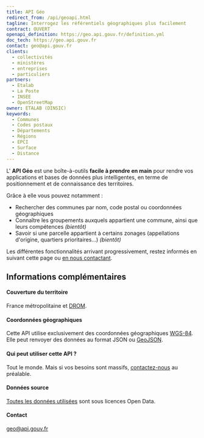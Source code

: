 ```yaml
---
title: API Géo
redirect_from: /api/geoapi.html
tagline: Interrogez les référentiels géographiques plus facilement
contract: OUVERT
openapi_definition: https://geo.api.gouv.fr/definition.yml
doc_tech: https://geo.api.gouv.fr
contact: geo@api.gouv.fr
clients:
  - collectivités
  - ministères
  - entreprises
  - particuliers
partners:
  - Etalab
  - La Poste
  - INSEE
  - OpenStreetMap
owner: ETALAB (DINSIC)
keywords:
  - Communes
  - Codes postaux
  - Départements
  - Régions
  - EPCI
  - Surface
  - Distance
---
```


L' __API Géo__ est une boîte-à-outils __facile à prendre en main__ pour rendre vos applications et bases de données plus intelligentes, en terme de positionnement et de connaissance des territoires.

Grâce à elle vous pouvez notamment :

* Rechercher des communes par nom, code postal ou coordonnées géographiques
* Connaître les groupements auxquels appartient une commune, ainsi que leurs compétences _(bientôt)_
* Savoir si une parcelle appartient à certains zonages (appellations d'origine, quartiers prioritaires…) _(bientôt)_

Les différentes fonctionnalités arrivant progressivement, restez informés en suivant cette page ou [en nous contactant](mailto:geo@api.gouv.fr).

## Informations complémentaires

#### Couverture du territoire

France métropolitaine et [DROM](https://fr.wikipedia.org/wiki/D%C3%A9partement_et_r%C3%A9gion_d%27outre-mer).

#### Coordonnées géographiques

Cette API utilise exclusivement des coordonnées géographiques [WGS-84](https://fr.wikipedia.org/wiki/WGS_84).
Elle peut renvoyer des données au format JSON ou  [GeoJSON](http://geojson.org).

#### Qui peut utiliser cette API ?

Tout le monde. Mais si vos besoins sont massifs, [contactez-nous](mailto:geo@api.gouv.fr) au préalable.

#### Données source

[Toutes les données utilisées](https://github.com/betagouv/api-communes#données-sources) sont sous licences Open Data.

#### Contact

geo@api.gouv.fr
